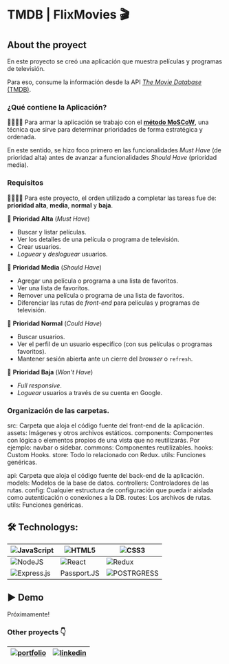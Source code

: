 # TMDB | FlixMovies :clapper:



## About the proyect

En este proyecto se creó una aplicación que muestra películas y programas de televisión. 

Para eso, consume la información desde la API [_The Movie Database_ (TMDB)](https://www.themoviedb.org/).

### ¿Qué contiene la Aplicación?

👩‍🏫👨‍🏫 Para armar la aplicación se trabajo con el [**método MoSCoW**](https://www.itdo.com/blog/moscow-que-es-y-como-priorizar-en-el-desarrollo-de-tu-aplicacion/), una técnica que sirve para determinar prioridades de forma estratégica y ordenada.

En este sentido, se hizo foco primero en las funcionalidades _Must Have_ (de prioridad alta) antes de avanzar a funcionalidades _Should Have_ (prioridad media).

### Requisitos

👩‍🏫👨‍🏫 Para este proyecto, el orden utilizado a completar las tareas fue de: **prioridad alta**, **media**, **normal** y **baja**.

📕 **Prioridad Alta** (_Must Have_)

- Buscar y listar películas.
- Ver los detalles de una película o programa de televisión.
- Crear usuarios.
- _Loguear_ y _desloguear_ usuarios.

📘 **Prioridad Media** (_Should Have_)

- Agregar una película o programa a una lista de favoritos.
- Ver una lista de favoritos.
- Remover una película o programa de una lista de favoritos.
- Diferenciar las rutas de _front-end_ para películas y programas de televisión.

📗 **Prioridad Normal** (_Could Have_)

- Buscar usuarios.
- Ver el perfil de un usuario específico (con sus películas o programas favoritos).
- Mantener sesión abierta ante un cierre del _browser_ o `refresh`.

📓 **Prioridad Baja** (_Won't Have_)

- _Full responsive_.
- _Loguear_ usuarios a través de su cuenta en Google.

### Organización de las carpetas. 


src: Carpeta que aloja el código fuente del front-end de la aplicación.
assets: Imágenes y otros archivos estáticos.
components: Componentes con lógica o elementos propios de una vista que no reutilizarás. Por ejemplo: navbar o sidebar.
commons: Componentes reutilizables.
hooks: Custom Hooks.
store: Todo lo relacionado con Redux.
utils: Funciones genéricas.


api: Carpeta que aloja el código fuente del back-end de la aplicación.
models: Modelos de la base de datos.
controllers: Controladores de las rutas.
config: Cualquier estructura de configuración que pueda ir aislada como autenticación o conexiones a la DB.
routes: Los archivos de rutas.
utils: Funciones genéricas.


## :hammer_and_wrench: Technologys:

|![JavaScript](https://img.shields.io/badge/javascript-%23323330.svg?style=for-the-badge&logo=javascript&logoColor=%23F7DF1E)|![HTML5](https://img.shields.io/badge/html5-%23E34F26.svg?style=for-the-badge&logo=html5&logoColor=white)|![CSS3](https://img.shields.io/badge/css3-%231572B6.svg?style=for-the-badge&logo=css3&logoColor=white)|
|-------- |--------|--------|
|![NodeJS](https://img.shields.io/badge/node.js-6DA55F?style=for-the-badge&logo=node.js&logoColor=white)|![React](https://img.shields.io/badge/react-%2320232a.svg?style=for-the-badge&logo=react&logoColor=%2361DAFB)|![Redux](https://img.shields.io/badge/redux-%23593d88.svg?style=for-the-badge&logo=redux&logoColor=white)|
|![Express.js](https://img.shields.io/badge/express.js-%23404d59.svg?style=for-the-badge&logo=express&logoColor=%2361DAFB)|Passport.JS|![POSTRGRESS](https://img.shields.io/badge/PostgresSQL-%234ea94b.svg?style=for-the-badge&logo=postgress&logoColor=white)|

## 	:arrow_forward: Demo

Próximamente!


### Other proyects :point_down:

|[![portfolio](https://img.shields.io/badge/my_portfolio-000?style=for-the-badge&logo=ko-fi&logoColor=white)](https://sabrinademetrio96.netlify.app/)| [![linkedin](https://img.shields.io/badge/linkedin-0A66C2?style=for-the-badge&logo=linkedin&logoColor=white)](https://www.linkedin.com/in/sabrina-demetrio/) |
|-------- |--------|
